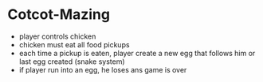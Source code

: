 # Cotcot-Mazing

- player controls chicken
- chicken must eat all food pickups
- each time a pickup is eaten, player create a new egg that follows him or last egg created (snake system)
- if player run into an egg, he loses ans game is over
